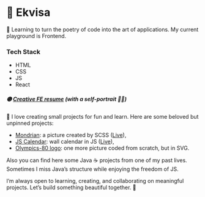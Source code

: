 # 🪻 Ekvisa

🌿 Learning to turn the poetry of code into the art of applications. My current playground is Frontend.

### Tech Stack
* HTML
* CSS
* JS
* React
 

##### 🟣 [Creative FE resume](https://github.com/Ekvisa/FrontendResume) (with a self-portrait 👩‍🎤)
 
👾 I love creating small projects for fun and learn. Here are some beloved but unpinned projects:
* [Mondrian](https://github.com/Ekvisa/Mondrian): a picture created by SCSS ([Live](https://ekvisa.github.io/MomFriendsDesigner/)),
* [JS Calendar](https://github.com/Ekvisa/JSCalendar): wall calendar in JS ([Live](https://ekvisa.github.io/JSCalendar/)),
* [Olympics-80 logo](https://github.com/Ekvisa/olympics80logosvg): one more picture coded from scratch, but in SVG.


Also you can find here some Java ☕ projects from one of my past lives. Sometimes I miss Java’s structure while enjoying the freedom of JS.

I’m always open to learning, creating, and collaborating on meaningful projects. Let’s build something beautiful together. 💜
